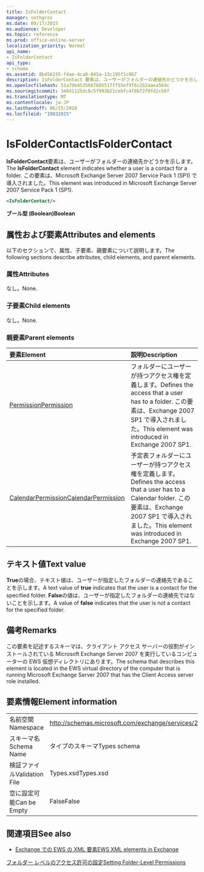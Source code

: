 ```yaml
---
title: IsFolderContact
manager: sethgros
ms.date: 09/17/2015
ms.audience: Developer
ms.topic: reference
ms.prod: office-online-server
localization_priority: Normal
api_name:
- IsFolderContact
api_type:
- schema
ms.assetid: 8b456255-f4ae-4ca0-845a-13c195f1c867
description: IsFolderContact 要素は、ユーザーがフォルダーの連絡先かどうかを示します。 この要素は、Microsoft Exchange Server 2007 Service Pack 1 (SP1) で導入されました。
ms.openlocfilehash: 51a79b4535667685517ff55ef9f6c2b2aaea564c
ms.sourcegitcommit: 34041125dc8c5f993b21cebfc4f8b72f0fd2cb6f
ms.translationtype: MT
ms.contentlocale: ja-JP
ms.lasthandoff: 06/25/2018
ms.locfileid: "19832015"
---
```

# <a name="isfoldercontact"></a><span data-ttu-id="76b8a-104">IsFolderContact</span><span class="sxs-lookup"><span data-stu-id="76b8a-104">IsFolderContact</span></span>

<span data-ttu-id="76b8a-105">**IsFolderContact**要素は、ユーザーがフォルダーの連絡先かどうかを示します。</span><span class="sxs-lookup"><span data-stu-id="76b8a-105">The **IsFolderContact** element indicates whether a user is a contact for a folder.</span></span> <span data-ttu-id="76b8a-106">この要素は、Microsoft Exchange Server 2007 Service Pack 1 (SP1) で導入されました。</span><span class="sxs-lookup"><span data-stu-id="76b8a-106">This element was introduced in Microsoft Exchange Server 2007 Service Pack 1 (SP1).</span></span> 
  
```xml
<IsFolderContact/>
```

 <span data-ttu-id="76b8a-107">**ブール型 (Boolean)**</span><span class="sxs-lookup"><span data-stu-id="76b8a-107">**Boolean**</span></span>
## <a name="attributes-and-elements"></a><span data-ttu-id="76b8a-108">属性および要素</span><span class="sxs-lookup"><span data-stu-id="76b8a-108">Attributes and elements</span></span>

<span data-ttu-id="76b8a-109">以下のセクションで、属性、子要素、親要素について説明します。</span><span class="sxs-lookup"><span data-stu-id="76b8a-109">The following sections describe attributes, child elements, and parent elements.</span></span>
  
### <a name="attributes"></a><span data-ttu-id="76b8a-110">属性</span><span class="sxs-lookup"><span data-stu-id="76b8a-110">Attributes</span></span>

<span data-ttu-id="76b8a-111">なし。</span><span class="sxs-lookup"><span data-stu-id="76b8a-111">None.</span></span>
  
### <a name="child-elements"></a><span data-ttu-id="76b8a-112">子要素</span><span class="sxs-lookup"><span data-stu-id="76b8a-112">Child elements</span></span>

<span data-ttu-id="76b8a-113">なし。</span><span class="sxs-lookup"><span data-stu-id="76b8a-113">None.</span></span>
  
### <a name="parent-elements"></a><span data-ttu-id="76b8a-114">親要素</span><span class="sxs-lookup"><span data-stu-id="76b8a-114">Parent elements</span></span>

|<span data-ttu-id="76b8a-115">**要素**</span><span class="sxs-lookup"><span data-stu-id="76b8a-115">**Element**</span></span>|<span data-ttu-id="76b8a-116">**説明**</span><span class="sxs-lookup"><span data-stu-id="76b8a-116">**Description**</span></span>|
|:-----|:-----|
|[<span data-ttu-id="76b8a-117">Permission</span><span class="sxs-lookup"><span data-stu-id="76b8a-117">Permission</span></span>](permission.md) <br/> |<span data-ttu-id="76b8a-118">フォルダーにユーザーが持つアクセス権を定義します。</span><span class="sxs-lookup"><span data-stu-id="76b8a-118">Defines the access that a user has to a folder.</span></span> <span data-ttu-id="76b8a-119">この要素は、Exchange 2007 SP1 で導入されました。</span><span class="sxs-lookup"><span data-stu-id="76b8a-119">This element was introduced in Exchange 2007 SP1.</span></span>  <br/> |
|[<span data-ttu-id="76b8a-120">CalendarPermission</span><span class="sxs-lookup"><span data-stu-id="76b8a-120">CalendarPermission</span></span>](calendarpermission.md) <br/> |<span data-ttu-id="76b8a-121">予定表フォルダーにユーザーが持つアクセス権を定義します。</span><span class="sxs-lookup"><span data-stu-id="76b8a-121">Defines the access that a user has to a Calendar folder.</span></span> <span data-ttu-id="76b8a-122">この要素は、Exchange 2007 SP1 で導入されました。</span><span class="sxs-lookup"><span data-stu-id="76b8a-122">This element was introduced in Exchange 2007 SP1.</span></span>  <br/> |
   
## <a name="text-value"></a><span data-ttu-id="76b8a-123">テキスト値</span><span class="sxs-lookup"><span data-stu-id="76b8a-123">Text value</span></span>

<span data-ttu-id="76b8a-124">**True**の場合、テキスト値は、ユーザーが指定したフォルダーの連絡先であることを示します。</span><span class="sxs-lookup"><span data-stu-id="76b8a-124">A text value of **true** indicates that the user is a contact for the specified folder.</span></span> <span data-ttu-id="76b8a-125">**False**の値は、ユーザーが指定したフォルダーの連絡先ではないことを示します。</span><span class="sxs-lookup"><span data-stu-id="76b8a-125">A value of **false** indicates that the user is not a contact for the specified folder.</span></span> 
  
## <a name="remarks"></a><span data-ttu-id="76b8a-126">備考</span><span class="sxs-lookup"><span data-stu-id="76b8a-126">Remarks</span></span>

<span data-ttu-id="76b8a-127">この要素を記述するスキーマは、クライアント アクセス サーバーの役割がインストールされている Microsoft Exchange Server 2007 を実行しているコンピューターの EWS 仮想ディレクトリにあります。</span><span class="sxs-lookup"><span data-stu-id="76b8a-127">The schema that describes this element is located in the EWS virtual directory of the computer that is running Microsoft Exchange Server 2007 that has the Client Access server role installed.</span></span>
  
## <a name="element-information"></a><span data-ttu-id="76b8a-128">要素情報</span><span class="sxs-lookup"><span data-stu-id="76b8a-128">Element information</span></span>

|||
|:-----|:-----|
|<span data-ttu-id="76b8a-129">名前空間</span><span class="sxs-lookup"><span data-stu-id="76b8a-129">Namespace</span></span>  <br/> |http://schemas.microsoft.com/exchange/services/2006/types  <br/> |
|<span data-ttu-id="76b8a-130">スキーマ名</span><span class="sxs-lookup"><span data-stu-id="76b8a-130">Schema Name</span></span>  <br/> |<span data-ttu-id="76b8a-131">タイプのスキーマ</span><span class="sxs-lookup"><span data-stu-id="76b8a-131">Types schema</span></span>  <br/> |
|<span data-ttu-id="76b8a-132">検証ファイル</span><span class="sxs-lookup"><span data-stu-id="76b8a-132">Validation File</span></span>  <br/> |<span data-ttu-id="76b8a-133">Types.xsd</span><span class="sxs-lookup"><span data-stu-id="76b8a-133">Types.xsd</span></span>  <br/> |
|<span data-ttu-id="76b8a-134">空に設定可能</span><span class="sxs-lookup"><span data-stu-id="76b8a-134">Can be Empty</span></span>  <br/> |<span data-ttu-id="76b8a-135">False</span><span class="sxs-lookup"><span data-stu-id="76b8a-135">False</span></span>  <br/> |
   
## <a name="see-also"></a><span data-ttu-id="76b8a-136">関連項目</span><span class="sxs-lookup"><span data-stu-id="76b8a-136">See also</span></span>



- [<span data-ttu-id="76b8a-137">Exchange での EWS の XML 要素</span><span class="sxs-lookup"><span data-stu-id="76b8a-137">EWS XML elements in Exchange</span></span>](ews-xml-elements-in-exchange.md)


[<span data-ttu-id="76b8a-138">フォルダー レベルのアクセス許可の設定</span><span class="sxs-lookup"><span data-stu-id="76b8a-138">Setting Folder-Level Permissions</span></span>](http://msdn.microsoft.com/library/c7530e86-5112-401c-b10a-9c054ae59f07%28Office.15%29.aspx)

